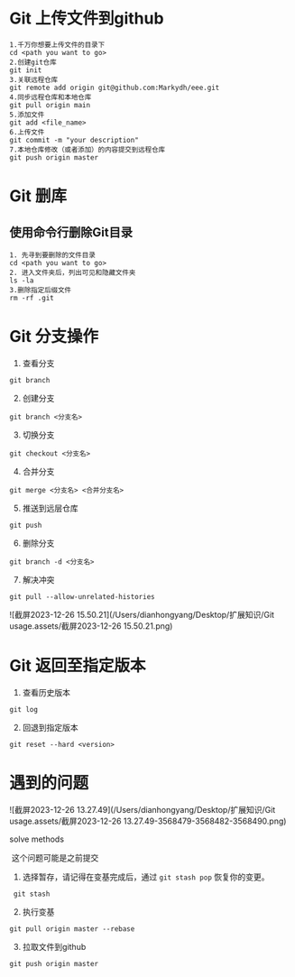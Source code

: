 # Git 上传文件到github

```
1.千万你想要上传文件的目录下
cd <path you want to go>
2.创建git仓库
git init
3.关联远程仓库
git remote add origin git@github.com:Markydh/eee.git
4.同步远程仓库和本地仓库
git pull origin main
5.添加文件
git add <file_name>
6.上传文件
git commit -m "your description"
7.本地仓库修改（或者添加）的内容提交到远程仓库
git push origin master
```



# Git 删库

## 使用命令行删除Git目录

```
1. 先寻到要删除的文件目录
cd <path you want to go>
2. 进入文件夹后，列出可见和隐藏文件夹
ls -la
3.删除指定后缀文件
rm -rf .git
```





# Git 分支操作

1. 查看分支

```
git branch
```

2. 创建分支

```
git branch <分支名>
```

3. 切换分支

```
git checkout <分支名>
```

4. 合并分支

```
git merge <分支名> <合并分支名>
```

5. 推送到远层仓库

```
git push
```

6. 删除分支

```
git branch -d <分支名>
```

7. 解决冲突

```
git pull --allow-unrelated-histories
```

![截屏2023-12-26 15.50.21](/Users/dianhongyang/Desktop/扩展知识/Git usage.assets/截屏2023-12-26 15.50.21.png)



# Git 返回至指定版本

1. 查看历史版本

```
git log
```

2. 回退到指定版本

```
git reset --hard <version>
```



# 遇到的问题

![截屏2023-12-26 13.27.49](/Users/dianhongyang/Desktop/扩展知识/Git usage.assets/截屏2023-12-26 13.27.49-3568479-3568482-3568490.png)

solve methods

​	这个问题可能是之前提交

1. 选择暂存，请记得在变基完成后，通过 `git stash pop` 恢复你的变更。

```
 git stash
```

2. 执行变基

```
git pull origin master --rebase
```

3. 拉取文件到github

```
git push origin master
```
